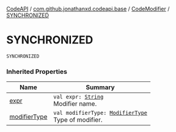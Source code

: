 [CodeAPI](../../index.md) / [com.github.jonathanxd.codeapi.base](../index.md) / [CodeModifier](index.md) / [SYNCHRONIZED](.)

# SYNCHRONIZED

`SYNCHRONIZED`

### Inherited Properties

| Name | Summary |
|---|---|
| [expr](expr.md) | `val expr: `[`String`](https://kotlinlang.org/api/latest/jvm/stdlib/kotlin/-string/index.html)<br>Modifier name. |
| [modifierType](modifier-type.md) | `val modifierType: `[`ModifierType`](../-modifier-type/index.md)<br>Type of modifier. |

